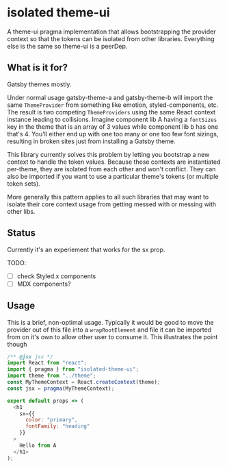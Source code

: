 # isolated theme-ui

A theme-ui pragma implementation that allows bootstrapping the provider context so that the tokens can be isolated from other libraries. Everything else is the same so theme-ui is a peerDep.

## What is it for?

Gatsby themes mostly.

Under normal usage gatsby-theme-a and gatsby-theme-b will import the same `ThemeProvider` from something like emotion, styled-components, etc. The result is two competing `ThemeProviders` using the same React context instance leading to collisions. Imagine component lib A having a `fontSizes` key in the theme that is an array of 3 values while component lib b has one that's 4. You'll either end up with one too many or one too few font sizings, resulting in broken sites just from installing a Gatsby theme.

This library currently solves this problem by letting you bootstrap a new context to handle the token values. Because these contexts are instantiated per-theme, they are isolated from each other and won't conflict. They can also be imported if you want to use a particular theme's tokens (or multiple token sets).

More generally this pattern applies to all such libraries that may want to isolate their core context usage from getting messed with or messing with other libs.

## Status

Currently it's an experiement that works for the sx prop.

TODO:

- [ ] check Styled.x components
- [ ] MDX components?

## Usage

This is a brief, non-optimal usage. Typically it would be good to move the provider out of this file into a `wrapRootElement` and file it can be imported from on it's own to allow other user to consume it. This illustrates the point though

```js
/** @jsx jsx */
import React from "react";
import { pragma } from "isolated-theme-ui";
import theme from "../theme";
const MyThemeContext = React.createContext(theme);
const jsx = pragma(MyThemeContext);

export default props => (
  <h1
    sx={{
      color: "primary",
      fontFamily: "heading"
    }}
  >
    Hello from A
  </h1>
);
```
